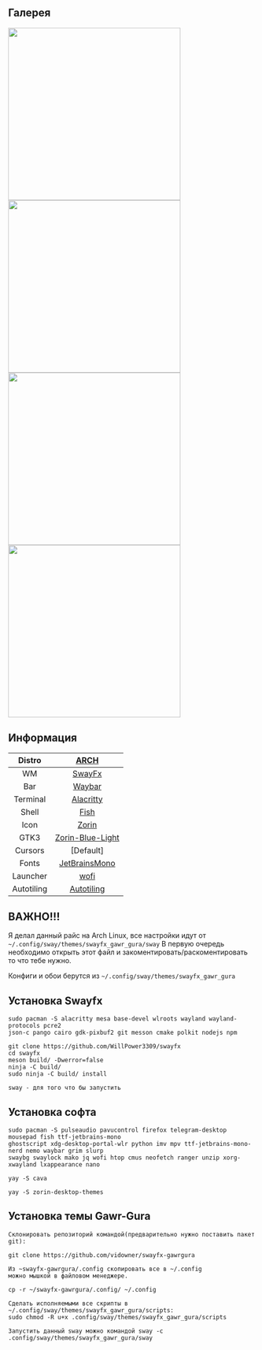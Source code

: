 ## Галерея
<img src="https://github.com/vidowner/swayfx-gawrgura/blob/main/img/photo_2023-08-12_17-44-11.jpg" width="350" align="center">
<img src="https://github.com/vidowner/swayfx-gawrgura/blob/main/img/photo_2023-08-12_17-44-13.jpg" width="350" align="center">
<img src="https://github.com/vidowner/swayfx-gawrgura/blob/main/img/photo_2023-08-12_17-44-14.jpg" width="350" align="center">
<img src="https://github.com/vidowner/swayfx-gawrgura/blob/main/img/photo_2023-08-12_18-03-12.jpg" width="350" align="center">

## Информация
|Distro|[ARCH](https://archlinux.org/)|
|:---:|:---:|
|WM|[SwayFx](https://github.com/WillPower3309/swayfx)|
|Bar|[Waybar](https://github.com/Alexays/Waybar)|
|Terminal|[Alacritty](https://github.com/alacritty/alacritty)|
|Shell|[Fish](https://fishshell.com/)|
|Icon|[Zorin](https://github.com/ZorinOS/zorin-icon-themes)|
|GTK3|[Zorin-Blue-Light](https://www.pling.com/p/1769479)|
|Cursors|[Default]|
|Fonts|[JetBrainsMono](https://www.jetbrains.com/lp/mono/)|
|Launcher|[wofi](https://sr.ht/~scoopta/wofi/)|
|Autotiling|[Autotiling](https://github.com/nwg-piotr/autotiling)|
  
## ВАЖНО!!!
Я делал данный райс на Arch Linux, все настройки идут от `~/.config/sway/themes/swayfx_gawr_gura/sway` В первую очередь необходимо открыть этот файл и закоментировать/раскоментировать то что тебе нужно.
  
Конфиги и обои берутся из `~/.config/sway/themes/swayfx_gawr_gura`
  
  
## Установка Swayfx
```
sudo pacman -S alacritty mesa base-devel wlroots wayland wayland-protocols pcre2  
json-c pango cairo gdk-pixbuf2 git messon cmake polkit nodejs npm 
  
git clone https://github.com/WillPower3309/swayfx  
cd swayfx
meson build/ -Dwerror=false  
ninja -C build/  
sudo ninja -C build/ install  
  
sway - для того что бы запустить
```
  
## Установка софта
```
sudo pacman -S pulseaudio pavucontrol firefox telegram-desktop mousepad fish ttf-jetbrains-mono
ghostscript xdg-desktop-portal-wlr python imv mpv ttf-jetbrains-mono-nerd nemo waybar grim slurp 
swaybg swaylock mako jq wofi htop cmus neofetch ranger unzip xorg-xwayland lxappearance nano

yay -S cava

yay -S zorin-desktop-themes
``` 
  
## Установка темы Gawr-Gura
```
Склонировать репозиторий командой(предварительно нужно поставить пакет git): 

git clone https://github.com/vidowner/swayfx-gawrgura
```  
  
```
Из ~swayfx-gawrgura/.config скопировать все в ~/.config
можно мышкой в файловом менеджере.
 
cp -r ~/swayfx-gawrgura/.config/ ~/.config
```  
  
```
Сделать исполняемыми все скрипты в ~/.config/sway/themes/swayfx_gawr_gura/scripts:
sudo chmod -R u+x .config/sway/themes/swayfx_gawr_gura/scripts
```  
  
```
Запустить данный sway можно командой sway -c .config/sway/themes/swayfx_gawr_gura/sway
```
